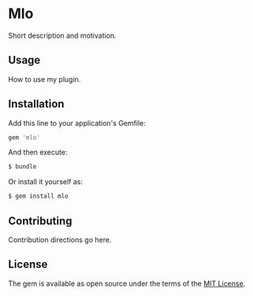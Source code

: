 # Mlo
Short description and motivation.

## Usage
How to use my plugin.

## Installation
Add this line to your application's Gemfile:

```ruby
gem 'mlo'
```

And then execute:
```bash
$ bundle
```

Or install it yourself as:
```bash
$ gem install mlo
```

## Contributing
Contribution directions go here.

## License
The gem is available as open source under the terms of the [MIT License](https://opensource.org/licenses/MIT).

